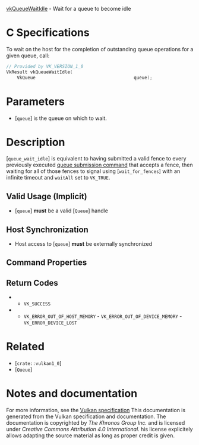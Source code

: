 [vkQueueWaitIdle](https://www.khronos.org/registry/vulkan/specs/1.3-extensions/man/html/vkQueueWaitIdle.html) - Wait for a queue to become idle

# C Specifications
To wait on the host for the completion of outstanding queue operations for a
given queue, call:
```c
// Provided by VK_VERSION_1_0
VkResult vkQueueWaitIdle(
    VkQueue                                     queue);
```

# Parameters
- [`queue`] is the queue on which to wait.

# Description
[`queue_wait_idle`] is equivalent to having submitted a valid fence to
every previously executed [queue submission
command](https://www.khronos.org/registry/vulkan/specs/1.3-extensions/html/vkspec.html#devsandqueues-submission) that accepts a fence, then waiting for all of those fences to
signal using [`wait_for_fences`] with an infinite timeout and
`waitAll` set to `VK_TRUE`.
## Valid Usage (Implicit)
-  [`queue`] **must**  be a valid [`Queue`] handle

## Host Synchronization
- Host access to [`queue`] **must**  be externally synchronized

## Command Properties
## Return Codes
*   - `VK_SUCCESS` 
*   - `VK_ERROR_OUT_OF_HOST_MEMORY`  - `VK_ERROR_OUT_OF_DEVICE_MEMORY`  - `VK_ERROR_DEVICE_LOST`

# Related
- [`crate::vulkan1_0`]
- [`Queue`]

# Notes and documentation
For more information, see the [Vulkan specification](https://www.khronos.org/registry/vulkan/specs/1.3-extensions/html/vkspec.html)
This documentation is generated from the Vulkan specification and documentation.
The documentation is copyrighted by *The Khronos Group Inc.* and is licensed under *Creative Commons Attribution 4.0 International*.
his license explicitely allows adapting the source material as long as proper credit is given.
        